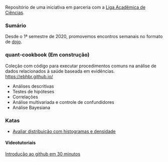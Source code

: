 Repositório de uma iniciativa em parceria com a [Liga Acadêmica de Ciências](https://academiafmb.com.br/).

### Sumário

Desde o 1ª semestre de 2020, promovemos encontros semanais no formato de [dojo](https://theiconic.tech/coding-dojo-a83e19e9ab7b).


### quant-cookbook (Em construção)
Coleção com código para executar procedimentos comuns na análise de dados relacionados à saúde baseada em evidências.
https://ebhbr.github.io/  

* Análises descritivas
* Testes de hipóteses
* Correlações
* Análise multivariada e controle de confundidores
* Análise Bayesiana

### Katas

* [Avaliar distribuição com histogramas e densidade](https://ebhbr.github.io/kata.html#kata---avaliar-distribui%C3%A7%C3%A3o-open-data-osf)

#### Videotutoriais

[Introdução ao github em 30 minutos](https://www.youtube.com/watch?v=6ziAMLCazA4)
